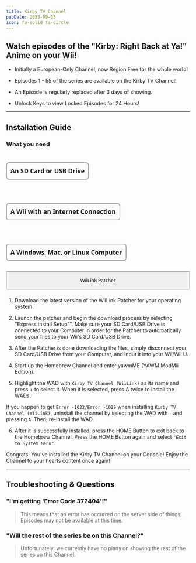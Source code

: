 ```yaml
---
title: Kirby TV Channel
pubDate: 2023-09-23
icon: fa-solid fa-circle
---
```

## Watch episodes of the "Kirby: Right Back at Ya!" Anime on your Wii!

- Initially a European-Only Channel, now Region Free for the whole world!

- Episodes 1 - 55 of the series are available on the Kirby TV Channel!

- An Episode is regularly replaced after 3 days of showing.

- Unlock Keys to view Locked Episodes for 24 Hours!
___
## Installation Guide

### What you need

<div style="display:flex; gap:18px; flex-wrap:wrap; position:relative;"><h4 style="font-size:17px; font-family:system-ui; padding:10px; border:2px solid #00000060; border-radius:8px;"><i class="fa-solid fa-sd-card"></i> An SD Card or USB Drive</h4> <h4 style="font-size:17px; font-family:system-ui; padding:10px; border:2px solid #00000060; border-radius:8px;"><i class="fa-solid fa-globe"></i> A Wii with an Internet Connection</h4> <h4 style="font-size:17px; font-family:system-ui; padding:10px; border:2px solid #00000060; border-radius:8px;"><i class="fa-solid fa-desktop"></i> A Windows, Mac, or Linux Computer</h4></div>

<div style="width:100%; height:40px; margin-top:5px;  border-radius:8px;  position:relative;">
<a href="https://github.com/WiiLink24/WiiLink24-Patcher/releases"><button type="button" style="width:100%; height:50px;  font-family:system-ui;" class="btn1 btn btn-success"><i class="fa-solid fa-download"></i> WiiLink Patcher</button></a>
</div>
</br>

1. Download the latest version of the WiiLink Patcher for your operating system.

2. Launch the patcher and begin the download process by selecting "Express Install Setup"".
<l class="notice generic fullwidth">Make sure your SD Card/USB Drive is connected to your Computer in order for the Patcher to automatically send your files to your Wii's SD Card/USB Drive.</l>

3. After the Patcher is done downloading the files, simply disconnect your SD Card/USB Drive from your Computer, and input it into your Wii/Wii U.

4. Start up the Homebrew Channel and enter yawmME (YAWM ModMii Edition).

5. Highlight the WAD with `Kirby TV Channel (WiiLink)` as its name and press + to select it. When it is selected, press A twice to install the WADs.

<l class="notice generic fullwidth">If you happen to get `Error -1022/Error -1029` when installing `Kirby TV Channel (WiiLink)`, uninstall the channel by selecting the WAD with `-` and pressing `A`. Then, re-install the WAD.</l>

6. After it is successfully installed, press the HOME Button to exit back to the Homebrew Channel. Press the HOME Button again and select `"Exit to System Menu"`.

<l class="notice success fullwidth">Congrats! You've installed the Kirby TV Channel on your Console! Enjoy the Channel to your hearts content once again!</l>
___

## Troubleshooting & Questions
### "I'm getting 'Error Code 372404'!"
> This means that an error has occurred on the server side of things, Episodes may not be available at this time.

### "Will the rest of the series be on this Channel?"
> Unfortunately, we currently have no plans on showing the rest of the series on this Channel.
